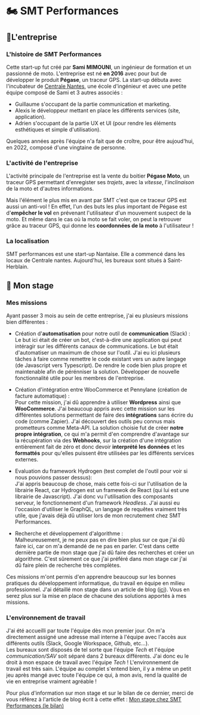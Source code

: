 # 🏍️ SMT Performances

## 🏢L'entreprise

### L'histoire de SMT Performances

Cette start-up fut créé par **Sami MIMOUNI**, un ingénieur de formation et un passionné de moto. L'entreprise est né **en 2016** avec pour but de développer le produit **Pégase**, un traceur GPS.
La start-up débuta avec l'incubateur de [Centrale Nantes](https://www.ec-nantes.fr/), une école d'ingénieur et avec une petite équipe composé de Sami et 3 autres associés : 
- Guillaume s'occupant de la partie communication et marketing.
- Alexis le développeur mettant en place les différents services (site, application).
- Adrien s'occupant de la partie UX et UI (pour rendre les éléments esthétiques et simple d'utilisation).

Quelques années après l'équipe n'a fait que de croître, pour être aujoud'hui, en 2022, composé d'une vingtaine de personne.

### L'activité de l'entreprise

L'activité principale de l'entreprise est la vente du boitier **Pégase Moto**, un traceur GPS permettant d'enregister ses *trajets*, avec la *vitesse*, l'*inclinaison* de la moto et d'autres informations. 

Mais l'élément le plus mis en avant par SMT c'est que ce traceur GPS est aussi un anti-vol ! En effet, l'un des buts les plus important de Pégase est d'**empêcher le vol** en prévenant l'utilisateur d'un mouvement suspect de la moto. Et même dans le cas où la moto se fait voler, on peut la retrouver grâce au traceur GPS, qui donne les **coordonnées de la moto** à l'utilisateur ! 

### La localisation

SMT performances est une start-up Nantaise. Elle a commencé dans les locaux de Centrale nantes. Aujourd'hui, les bureaux sont situés à Saint-Herblain.

## 💼 Mon stage

### Mes missions

Ayant passer 3 mois au sein de cette entreprise, j'ai eu plusieurs missions bien différentes : 
- Création d'**automatisation** pour notre outil de **communication** (Slack) :  
Le but ici était de créer un bot, c'est-à-dire une application qui peut intéragir sur les différents canaux de communications. Le but était d'automatiser un maximum de chose sur l'outil. J'ai eu ici plusieurs tâches à faire comme remettre le code existant vers un autre langage (de Javascript vers Typescript). De rendre le code bien plus propre et maintenable afin de pérénniser la solution. Développer de nouvelle fonctionnalité utile pour les membres de l'entreprise.

- Création d'intégration entre WooCommerce et Pennylane (création de facture automatique) :   
Pour cette mission, j'ai dû apprendre à utiliser **Wordpress** ainsi que **WooCommerce**. J'ai beaucoup appris avec cette mission sur les différentes solutions permettant de faire des **intégrations** sans écrire du code (comme Zapier). J'ai découvert des outils peu connus mais prometteurs comme Meta-API. La solution choisie fut de créer **notre propre intégration**, ce qui m'a permit d'en comprendre d'avantage sur la récupération via des **Webhooks**, sur la création d'une intégration entièrement fait de zéro et donc devoir **interprété les données** et les **formattés** pour qu'elles puissent être utilisées par les différents services externes. 

- Evaluation du framework Hydrogen (test complet de l'outil pour voir si nous pouvions passer dessus):   
J'ai appris beaucoup de chose, mais cette fois-ci sur l'utilisation de la librairie React, car Hydrogen est un framewok de React (qui lui est une librairie de Javascript). J'ai donc vu l'utilisation des composants serveur, le fonctionnement d'un framework *Headless*. J'ai aussi eu l'occasion d'utiliser le GraphQL, un langage de requêtes vraiment très utile, que j'avais déjà dû utiliser lors de mon recrutement chez SMT Performances.

- Recherche et développement d'algorithme :   
Malheureusement, je ne peux pas en dire bien plus sur ce que j'ai dû faire ici, car on m'a demandé de ne pas en parler. C'est dans cette dernière partie de mon stage que j'ai dû faire des recherches et créer un algorithme. C'est sûrement ce que j'ai préféré dans mon stage car j'ai dû faire plein de recherche très complètes.

Ces missions m'ont permis d'en apprendre beaucoup sur les bonnes pratiques du développement informatique, du travail en équipe en milieu professionnel.
J'ai détaillé mon stage dans un article de blog ([ici](/blog/posts/Mon-stage-chez-SMT-Performances-(-le-bilan-))). Vous en serez plus sur la mise en place de chacune des solutions apportés à mes missions.

### L'environnement de travail

J'ai été accueilli par toute l'équipe dès mon premier jour. On m'a directement assigné une adresse mail interne à l'équipe avec l'accès aux différents outils (Slack, Google Workspace, Github, etc...).  
Les bureaux sont disposés de tel sorte que l'équipe *Tech* et l'équipe *communication/SAV* soit séparé dans 2 bureaux différents. J'ai donc eu le droit à mon espace de travail avec l'équipe *Tech* !
L'environnement de travail est très sain. L'équipe au complet s'entend bien, il y a même un petit jeu après mangé avec toute l'équipe ce qui, à mon avis, rend la qualité de vie en entreprise vraiment agréable !

Pour plus d'information sur mon stage et sur le bilan de ce dernier, merci de vous référez à l'article de blog écrit à cette effet : [Mon stage chez SMT Performances (le bilan)](/blog/posts/Mon-stage-chez-SMT-Performances-(-le-bilan-))
